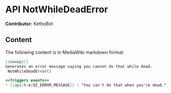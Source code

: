# API NotWhileDeadError

**Contributor:** KethoBot

## Content

The following content is in MediaWiki markdown format:

```mediawiki
{{wowapi}}
Generates an error message saying you cannot do that while dead.
 NotWhileDeadError()

==Triggers events==
* {{api|t=e|UI_ERROR_MESSAGE}} : "You can't do that when you're dead."
```
